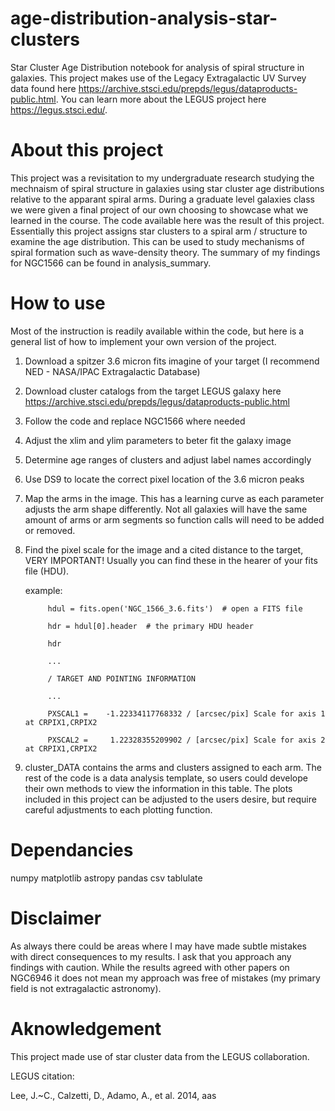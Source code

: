 # age-distribution-analysis-star-clusters
Star Cluster Age Distribution notebook for analysis of spiral structure in galaxies. This project makes use of the Legacy Extragalactic UV Survey data found here https://archive.stsci.edu/prepds/legus/dataproducts-public.html. You can learn more about the LEGUS project here https://legus.stsci.edu/.

# About this project
This project was a revisitation to my undergraduate research studying the mechnaism of spiral structure in galaxies using star cluster age distributions relative to the apparant spiral arms. During a graduate level galaxies class we were given a final project of our own choosing to showcase what we learned in the course. The code available here was the result of this project. Essentially this project assigns star clusters to a spiral arm / structure to examine the age distribution. This can be used to study mechanisms of spiral formation such as wave-density theory. The summary of my findings for NGC1566 can be found in analysis_summary.

# How to use
Most of the instruction is readily available within the code, but here is a general list of how to implement your own version of the project.
1) Download a spitzer 3.6 micron fits imagine of your target (I recommend NED - NASA/IPAC Extragalactic Database)
2) Download cluster catalogs from the target LEGUS galaxy here https://archive.stsci.edu/prepds/legus/dataproducts-public.html
3) Follow the code and replace NGC1566 where needed
4) Adjust the xlim and ylim parameters to beter fit the galaxy image
5) Determine age ranges of clusters and adjust label names accordingly
6) Use DS9 to locate the correct pixel location of the 3.6 micron peaks
7) Map the arms in the image. This has a learning curve as each parameter adjusts the arm shape differently. Not all galaxies will have the same amount of arms or arm segments so function calls will need to be added or removed.
8) Find the pixel scale for the image and a cited distance to the target, VERY IMPORTANT! Usually you can find these in the hearer of your fits file (HDU). 

   example:
   
            hdul = fits.open('NGC_1566_3.6.fits')  # open a FITS file
            
            hdr = hdul[0].header  # the primary HDU header
            
            hdr
            
            ...
            
            / TARGET AND POINTING INFORMATION
            
            ...
            
            PXSCAL1 =    -1.22334117768332 / [arcsec/pix] Scale for axis 1 at CRPIX1,CRPIX2 
            
            PXSCAL2 =     1.22328355209902 / [arcsec/pix] Scale for axis 2 at CRPIX1,CRPIX2
            
            
9) cluster_DATA contains the arms and clusters assigned to each arm. The rest of the code is a data analysis template, so users could develope their own methods to view the information in this table. The plots included in this project can be adjusted to the users desire, but require careful adjustments to each plotting function.

# Dependancies
numpy
matplotlib
astropy
pandas
csv
tablulate

# Disclaimer
As always there could be areas where I may have made subtle mistakes with direct consequences to my results. I ask that you approach any findings with caution. While the results agreed with other papers on NGC6946 it does not mean my approach was free of mistakes (my primary field is not extragalactic astronomy).

# Aknowledgement
This project made use of star cluster data from the LEGUS collaboration.

LEGUS citation:

Lee, J.~C., Calzetti, D., Adamo, A., et al. 2014, aas

